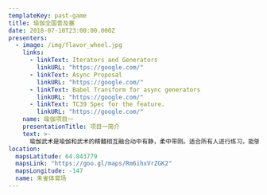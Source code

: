 ```yaml
---
templateKey: past-game
title: 瑜伽全国普及塞
date: 2018-07-10T23:00:00.000Z
presenters:
  - image: /img/flavor_wheel.jpg
    links:
      - linkText: Iterators and Generators
        linkURL: "https://google.com/"
      - linkText: Async Proposal
        linkURL: "https://google.com/"
      - linkText: Babel Transform for async generators
        linkURL: "https://google.com/"
      - linkText: TC39 Spec for the feature.
        linkURL: "https://google.com/"
    name: 瑜伽项目一
    presentationTitle: 项目一简介
    text: >-
      瑜伽武术是瑜伽和武术的精髓相互融合动中有静，柔中带刚。适合所有人进行练习，能够强身健体，增强免疫力。
location:
  mapsLatitude: 64.843779
  mapsLink: "https://goo.gl/maps/Rm6ihxVrZGK2"
  mapsLongitude: -147
  name: 朱雀体育场
---
```

